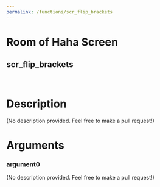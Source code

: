 ```yaml
---
permalink: /functions/scr_flip_brackets
---
```

# Room of Haha Screen  
## scr_flip_brackets  
&nbsp;  
# Description  
(No description provided. Feel free to make a pull request!) 
&nbsp;  
# Arguments
### argument0
(No description provided. Feel free to make a pull request!)
&nbsp;  



